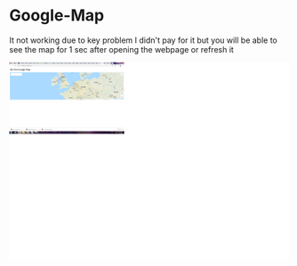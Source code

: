 # Google-Map
It not working due to key problem I didn't pay for it but you will be able to see the map for 1 sec after opening the webpage or refresh it 


<img src="mymap.png" alt="map">
